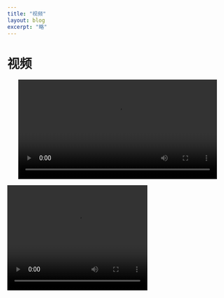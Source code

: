 ```yaml
---
title: "视频"
layout: blog
excerpt: "略"
---
```

# 视频
<video controls width="320" height="640" style="display: block;width: 90%;margin: auto;height: auto;">
<source src="https://imgbed.link/file/15281" type="video/mp4"></source>
</video>

<video src="https://imgbed.link/file/15281" width="320" height="240" controls></video>
